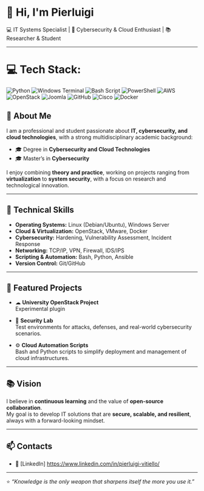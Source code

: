 # 👋 Hi, I'm Pierluigi  

💻 IT Systems Specialist | 🔐 Cybersecurity & Cloud Enthusiast | 📚 Researcher & Student  

---
# 💻 Tech Stack:
![Python](https://img.shields.io/badge/python-3670A0?style=for-the-badge&logo=python&logoColor=ffdd54) ![Windows Terminal](https://img.shields.io/badge/Windows%20Terminal-%234D4D4D.svg?style=for-the-badge&logo=windows-terminal&logoColor=white) ![Bash Script](https://img.shields.io/badge/bash_script-%23121011.svg?style=for-the-badge&logo=gnu-bash&logoColor=white) ![PowerShell](https://img.shields.io/badge/PowerShell-%235391FE.svg?style=for-the-badge&logo=powershell&logoColor=white) ![AWS](https://img.shields.io/badge/AWS-%23FF9900.svg?style=for-the-badge&logo=amazon-aws&logoColor=white) ![OpenStack](https://img.shields.io/badge/Openstack-%23f01742.svg?style=for-the-badge&logo=openstack&logoColor=white) ![Joomla](https://img.shields.io/badge/joomla-%235091CD.svg?style=for-the-badge&logo=joomla&logoColor=white) ![GitHub](https://img.shields.io/badge/github-%23121011.svg?style=for-the-badge&logo=github&logoColor=white) ![Cisco](https://img.shields.io/badge/cisco-%23049fd9.svg?style=for-the-badge&logo=cisco&logoColor=black) ![Docker](https://img.shields.io/badge/docker-%230db7ed.svg?style=for-the-badge&logo=docker&logoColor=white)

## 🚀 About Me  
I am a professional and student passionate about **IT, cybersecurity, and cloud technologies**, with a strong multidisciplinary academic background:  

- 🎓 Degree in **Cybersecurity and Cloud Technologies**  
- 🎓 Master’s in **Cybersecurity**  

I enjoy combining **theory and practice**, working on projects ranging from **virtualization** to **system security**, with a focus on research and technological innovation.  

---

## 🔧 Technical Skills  
- **Operating Systems:** Linux (Debian/Ubuntu), Windows Server  
- **Cloud & Virtualization:** OpenStack, VMware, Docker  
- **Cybersecurity:** Hardening, Vulnerability Assessment, Incident Response  
- **Networking:** TCP/IP, VPN, Firewall, IDS/IPS  
- **Scripting & Automation:** Bash, Python, Ansible  
- **Version Control:** Git/GitHub  

---

## 📌 Featured Projects  
- ☁ **University OpenStack Project**  
  Experimental plugin 

- 🔐 **Security Lab**  
  Test environments for attacks, defenses, and real-world cybersecurity scenarios.  

- ⚙ **Cloud Automation Scripts**  
  Bash and Python scripts to simplify deployment and management of cloud infrastructures.  

---

## 📚 Vision  
I believe in **continuous learning** and the value of **open-source collaboration**.  
My goal is to develop IT solutions that are **secure, scalable, and resilient**, always with a forward-looking mindset.  

---

## 📫 Contacts  

- 💼 [LinkedIn] https://www.linkedin.com/in/pierluigi-vitiello/ 

---
⭐ *“Knowledge is the only weapon that sharpens itself the more you use it.”*
